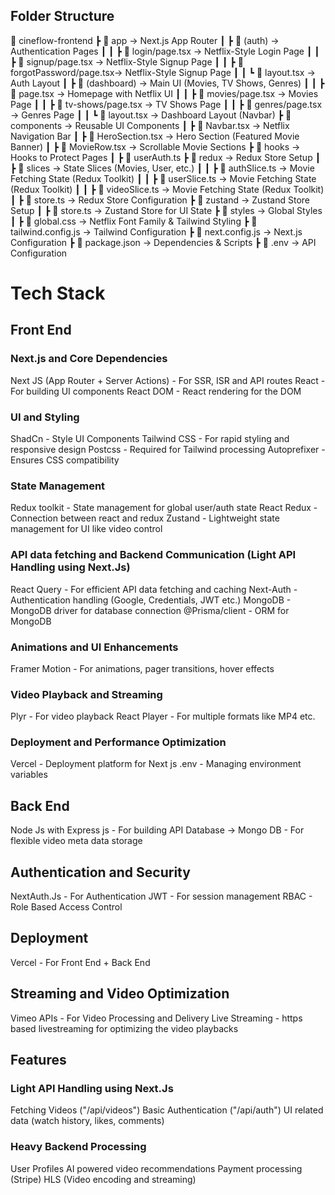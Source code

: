 ## Folder Structure

📂 cineflow-frontend
┣ 📂 app → Next.js App Router
┃ ┣ 📂 (auth) → Authentication Pages
┃ ┃ ┣ 📜 login/page.tsx → Netflix-Style Login Page
┃ ┃ ┣ 📜 signup/page.tsx → Netflix-Style Signup Page
┃ ┃ ┣ 📜 forgotPassword/page.tsx→ Netflix-Style Signup Page
┃ ┃ ┗ 📜 layout.tsx → Auth Layout
┃ ┣ 📂 (dashboard) → Main UI (Movies, TV Shows, Genres)
┃ ┃ ┣ 📜 page.tsx → Homepage with Netflix UI
┃ ┃ ┣ 📜 movies/page.tsx → Movies Page
┃ ┃ ┣ 📜 tv-shows/page.tsx → TV Shows Page
┃ ┃ ┣ 📜 genres/page.tsx → Genres Page
┃ ┃ ┗ 📜 layout.tsx → Dashboard Layout (Navbar)
┣ 📂 components → Reusable UI Components
┃ ┣ 📜 Navbar.tsx → Netflix Navigation Bar
┃ ┣ 📜 HeroSection.tsx → Hero Section (Featured Movie Banner)
┃ ┣ 📜 MovieRow.tsx → Scrollable Movie Sections
┣ 📂 hooks → Hooks to Protect Pages
┃ ┣ 📜 userAuth.ts
┣ 📂 redux → Redux Store Setup
┃ ┣ 📂 slices → State Slices (Movies, User, etc.)
┃ ┃ ┣ 📜 authSlice.ts → Movie Fetching State (Redux Toolkit)
┃ ┃ ┣ 📜 userSlice.ts → Movie Fetching State (Redux Toolkit)
┃ ┃ ┣ 📜 videoSlice.ts → Movie Fetching State (Redux Toolkit)
┃ ┣ 📜 store.ts → Redux Store Configuration
┣ 📂 zustand → Zustand Store Setup
┃ ┣ 📜 store.ts → Zustand Store for UI State
┣ 📂 styles → Global Styles
┃ ┣ 📜 global.css → Netflix Font Family & Tailwind Styling
┣ 📜 tailwind.config.js → Tailwind Configuration
┣ 📜 next.config.js → Next.js Configuration
┣ 📜 package.json → Dependencies & Scripts
┣ 📜 .env → API Configuration

# Tech Stack

## Front End

### Next.js and Core Dependencies

Next JS (App Router + Server Actions) - For SSR, ISR and API routes
React - For building UI components
React DOM - React rendering for the DOM

### UI and Styling

ShadCn - Style UI Components
Tailwind CSS - For rapid styling and responsive design
Postcss - Required for Tailwind processing
Autoprefixer - Ensures CSS compatibility

### State Management

Redux toolkit - State management for global user/auth state
React Redux - Connection between react and redux
Zustand - Lightweight state management for UI like video control

### API data fetching and Backend Communication (Light API Handling using Next.Js)

React Query - For efficient API data fetching and caching
Next-Auth - Authentication handling (Google, Credentials, JWT etc.)
MongoDB - MongoDB driver for database connection
@Prisma/client - ORM for MongoDB

### Animations and UI Enhancements

Framer Motion - For animations, pager transitions, hover effects

### Video Playback and Streaming

Plyr - For video playback
React Player - For multiple formats like MP4 etc.

### Deployment and Performance Optimization

Vercel - Deployment platform for Next js
.env - Managing environment variables

## Back End

Node Js with Express js - For building API
Database -> Mongo DB - For flexible video meta data storage

## Authentication and Security

NextAuth.Js - For Authentication
JWT - For session management
RBAC - Role Based Access Control

## Deployment

Vercel - For Front End + Back End

## Streaming and Video Optimization

Vimeo APIs - For Video Processing and Delivery
Live Streaming - https based livestreaming for optimizing the video playbacks

## Features

### Light API Handling using Next.Js

Fetching Videos ("/api/videos")
Basic Authentication ("/api/auth")
UI related data (watch history, likes, comments)

### Heavy Backend Processing

User Profiles
AI powered video recommendations
Payment processing (Stripe)
HLS (Video encoding and streaming)

